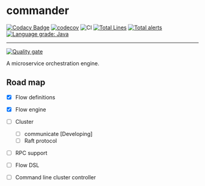 # commander

[![Codacy Badge](https://api.codacy.com/project/badge/Grade/d670fd2f660d4b5b9966292545208e9d)](https://app.codacy.com/manual/182148432/commander?utm_source=github.com&utm_medium=referral&utm_content=ynfeng/commander&utm_campaign=Badge_Grade_Dashboard)
[![codecov](https://codecov.io/gh/ynfeng/commander/branch/master/graph/badge.svg)](https://codecov.io/gh/ynfeng/commander)
![CI](https://github.com/ynfeng/commander/workflows/CI/badge.svg)
[![Total Lines](https://tokei.rs/b1/github/ynfeng/commander?category=lines)](https://github.com/ynfeng/commander)
[![Total alerts](https://img.shields.io/lgtm/alerts/g/ynfeng/commander.svg?logo=lgtm&logoWidth=18)](https://lgtm.com/projects/g/ynfeng/commander/alerts/)
[![Language grade: Java](https://img.shields.io/lgtm/grade/java/g/ynfeng/commander.svg?logo=lgtm&logoWidth=18)](https://lgtm.com/projects/g/ynfeng/commander/context:java)

___

[![Quality gate](https://sonarcloud.io/api/project_badges/quality_gate?project=ynfeng_commander)](https://sonarcloud.io/dashboard?id=ynfeng_commander)

A microservice orchestration engine.

## Road map

* [X] Flow definitions
* [X] Flow engine
* [ ] Cluster
    * [ ] communicate [Developing]
    * [ ] Raft protocol
* [ ] RPC support
* [ ] Flow DSL
* [ ] Command line cluster controller


